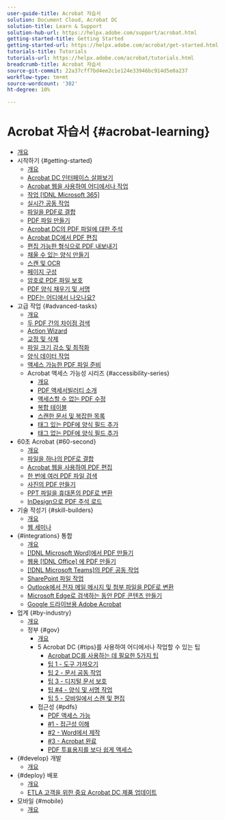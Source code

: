 ```yaml
---
user-guide-title: Acrobat 자습서
solution: Document Cloud, Acrobat DC
solution-title: Learn & Support
solution-hub-url: https://helpx.adobe.com/support/acrobat.html
getting-started-title: Getting Started
getting-started-url: https://helpx.adobe.com/acrobat/get-started.html
tutorials-title: Tutorials
tutorials-url: https://helpx.adobe.com/acrobat/tutorials.html
breadcrumb-title: Acrobat 자습서
source-git-commit: 22a37cff7bd4ee2c1e124e33946bc914d5e0a237
workflow-type: tm+mt
source-wordcount: '302'
ht-degree: 10%

---
```



# Acrobat 자습서 {#acrobat-learning}

+ [개요](overview.md)
+ 시작하기 {#getting-started}
   + [개요](getting-started/getting-started-overview.md)
   + [Acrobat DC 인터페이스 살펴보기](getting-started/get-to-know-the-acrobat-dc-interface.md)
   + [Acrobat 웹을 사용하여 어디에서나 작업](getting-started/acrobatweb.md)
   + [작업 [!DNL Microsoft 365]](https://experienceleague.adobe.com/docs/document-cloud-learn/acrobat-learning/integrations/integrate-overview.html#microsoft)
   + [실시간 공동 작업](getting-started/collaborate.md)
   + [파일을 PDF로 결합](getting-started/combine-to-pdf.md)
   + [PDF 파일 만들기](getting-started/create-pdf.md)
   + [Acrobat DC의 PDF 파일에 대한 주석](getting-started/comment-on-pdf-files.md)
   + [Acrobat DC에서 PDF 편집](getting-started/edit-pdf.md)
   + [편집 가능한 형식으로 PDF 내보내기](getting-started/export-pdf.md)
   + [채울 수 있는 양식 만들기](getting-started/create-fillable-forms.md)
   + [스캔 및 OCR](getting-started/scan-and-ocr.md)
   + [페이지 구성](getting-started/organize.md)
   + [암호로 PDF 파일 보호](getting-started/password-protect.md)
   + [PDF 양식 채우기 및 서명](getting-started/fill-and-sign.md)
   + [PDF는 어디에서 나오나요?](getting-started/where-do-pdfs-come-from.md)
+ 고급 작업 {#advanced-tasks}
   + [개요](advanced-tasks/advanced-tasks-overview.md)
   + [두 PDF 간의 차이점 검색](advanced-tasks/compare.md)
   + [Action Wizard](advanced-tasks/action.md)
   + [교정 및 삭제](advanced-tasks/redact.md)
   + [파일 크기 감소 및 최적화](advanced-tasks/reduce.md)
   + [양식 데이터 작업](advanced-tasks/formdata.md)
   + [액세스 가능한 PDF 파일 준비](advanced-tasks/accessibility.md)
   + Acrobat 액세스 가능성 시리즈 {#accessibility-series}
      + [개요](advanced-tasks/accessibility-series.md)
      + [PDF 액세서빌러티 소개](advanced-tasks/accessibilitysession1.md)
      + [액세스할 수 없는 PDF 수정](advanced-tasks/accessibilitysession2.md)
      + [복합 테이블](advanced-tasks/accessibilitysession3.md)
      + [스캔한 문서 및 복잡한 목록](advanced-tasks/accessibilitysession4.md)
      + [태그 있는 PDF에 양식 필드 추가](advanced-tasks/accessibilitysession5.md)
      + [태그 없는 PDF에 양식 필드 추가](advanced-tasks/accessibilitysession6.md)
+ 60초 Acrobat {#60-second}
   + [개요](60-second/60-second-overview.md)
   + [파일을 하나의 PDF로 결합](60-second/combine-to-one-pdf.md)
   + [Acrobat 웹을 사용하여 PDF 편집](60-second/edit.md)
   + [한 번에 여러 PDF 파일 검색](60-second/search.md)
   + [사진의 PDF 만들기](60-second/photo.md)
   + [PPT 파일을 휴대폰의 PDF로 변환](60-second/phone.md)
   + [InDesign으로 PDF 주석 로드](60-second/indesign.md)
+ 기술 작성기 {#skill-builders}
   + [개요](skill-builder/skill-builder-overview.md)
   + [웹 세미나](skill-builder/skill-builder-webinars.md)
+ {#integrations} 통합
   + [개요](integrate/integrate-overview.md)
   + [ [!DNL Microsoft Word]에서 PDF 만들기](integrate/createfromword.md)
   + [웹용  [!DNL Office] 에 PDF 만들기](integrate/createofficeweb.md)
   + [ [!DNL Microsoft Teams]의 PDF 공동 작업](integrate/acrobatandteams.md)
   + [SharePoint 파일 작업](integrate/acrobatandsp.md)
   + [Outlook에서 전자 메일 메시지 및 첨부 파일을 PDF로 변환](integrate/outlook.md)
   + [Microsoft Edge로 검색하는 동안 PDF 콘텐츠 만들기](integrate/edge.md)
   + [Google 드라이브용 Adobe Acrobat](integrate/acrobatandgoogle.md)
+ 업계 {#by-industry}
   + [개요](industry/industry-overview.md)
   + 정부 {#gov}
      + [개요](industry/gov/gov-overview.md)
      + 5 Acrobat DC {#tips}를 사용하여 어디에서나 작업할 수 있는 팁
         + [Acrobat DC를 사용하는 데 필요한 5가지 팁](industry/gov/5-tips-for-working-anywhere-with-acrobat-dc-for-government.md)
         + [팁 1 - 도구 가져오기](industry/gov/get-your-tools.md)
         + [팁 2 - 문서 공동 작업](industry/gov/collaborate-on-documents.md)
         + [팁 3 - 디지털 문서 보호](industry/gov/protect-digital-documents.md)
         + [팁 #4 - 양식 및 서명 작업](industry/gov/work-with-forms-and-signatures.md)
         + [팁 5 - 모바일에서 스캔 및 편집](industry/gov/scan-and-edit-on-mobile.md)
      + 접근성 {#pdfs}
         + [PDF 액세스 가능](industry/gov/making-pdfs-accessible.md)
         + [#1 - 접근성 이해](industry/gov/understanding-accessibility.md)
         + [#2 - Word에서 제작](industry/gov/authoring-in-word.md)
         + [#3 - Acrobat 완료](industry/gov/finishing-in-acrobat.md)
         + [PDF 투표용지를 보다 쉽게 액세스](industry/gov/making-pdf-ballots-accessible.md)
+ {#develop} 개발
   + [개요](develop/develop-overview.md)
+ {#deploy} 배포
   + [개요](deploy/deploy-overview.md)
   + [ETLA 고객을 위한 중요 Acrobat DC 제품 업데이트](deploy/signentitlementchanges.md)
+ 모바일 {#mobile}
   + [개요](mobile/mobile-overview.md)